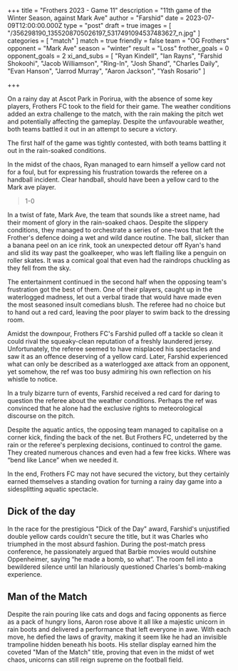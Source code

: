 
+++
title = "Frothers 2023 - Game 11"
description = "11th game of the Winter Season, against Mark Ave"
author = "Farshid"
date = 2023-07-09T12:00:00.000Z
type = "post"
draft = true
images = [ "/356298190_1355208705026197_5317491094537483627_n.jpg" ]
categories = [ "match" ]
match = true
friendly = false
team = "OG Frothers"
opponent = "Mark Ave"
season = "winter"
result = "Loss"
frother_goals = 0
opponent_goals = 2
xi_and_subs = [
  "Ryan Kindell",
  "Ian Rayns",
  "Farshid Shokoohi",
  "Jacob Williamson",
  "Ring-In",
  "Josh Shand",
  "Charles Daily",
  "Evan Hanson",
  "Jarrod Murray",
  "Aaron Jackson",
  "Yash Rosario"
]

+++

On a rainy day at Ascot Park in Porirua, with the absence of  some key players, Frothers FC took to the field for their game. The weather conditions added an extra challenge to the match, with the rain making the pitch wet and potentially affecting the gameplay. Despite the unfavourable weather, both teams battled it out in an attempt to secure a victory.


The first half of the game was tightly contested, with both teams battling it out in the rain-soaked conditions. 

In the midst of the chaos, Ryan managed to earn himself a yellow card not for a foul, but for expressing his frustration towards the referee on a handball incident. Clear handball, should have been a yellow card to the Mark ave player.

> 1-0

In a twist of fate, Mark Ave, the team that sounds like a street name, had their moment of glory in the rain-soaked chaos. Despite the slippery conditions, they managed to orchestrate a series of one-twos that left the Frother's defence doing a wet and wild dance routine. The ball, slicker than a banana peel on an ice rink, took an unexpected detour off Ryan's hand and slid its way past the goalkeeper, who was left flailing like a penguin on roller skates. It was a comical goal that even had the raindrops chuckling as they fell from the sky. 


The entertainment continued in the second half when the opposing team's frustration got the best of them. One of their players, caught up in the waterlogged madness, let out a verbal tirade that would have made even the most seasoned insult comedians blush. The referee had no choice but to hand out a red card, leaving the poor player to swim back to the dressing room.


Amidst the downpour, Frothers FC's Farshid pulled off a tackle so clean it could rival the squeaky-clean reputation of a freshly laundered jersey. Unfortunately, the referee seemed to have misplaced his spectacles and saw it as an offence deserving of a yellow card. Later, Farshid experienced what can only be described as a waterlogged axe attack from an opponent, yet somehow, the ref was too busy admiring his own reflection on his whistle to notice.

In a truly bizarre turn of events, Farshid received a red card for daring to question the referee about the weather conditions. Perhaps the ref was convinced that he alone had the exclusive rights to meteorological discourse on the pitch.


Despite the aquatic antics, the opposing team managed to capitalise on a corner kick, finding the back of the net. But Frothers FC, undeterred by the rain or the referee's perplexing decisions, continued to control the game. They created numerous chances and even had a few free kicks. Where was “bend like Lance” when we needed it.


In the end, Frothers FC may not have secured the victory, but they certainly earned themselves a standing ovation for turning a rainy day game into a sidesplitting aquatic spectacle. 


## Dick of the day

In the race for the prestigious "Dick of the Day" award, Farshid's unjustified double yellow cards couldn't secure the title, but it was Charles who triumphed in the most absurd fashion. During the post-match press conference, he passionately argued that Barbie movies would outshine Oppenheimer, saying “he made a bomb, so what”. The room fell into a bewildered silence until Ian hilariously questioned Charles's bomb-making experience. 

## Man of the Match

Despite the rain pouring like cats and dogs and facing opponents as fierce as a pack of hungry lions, Aaron rose above it all like a majestic unicorn in rain boots and delivered a performance that left everyone in awe. With each move, he defied the laws of gravity, making it seem like he had an invisible trampoline hidden beneath his boots. His stellar display earned him the coveted "Man of the Match" title, proving that even in the midst of wet chaos, unicorns can still reign supreme on the football field.
